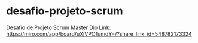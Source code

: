 # desafio-projeto-scrum
Desafio de Projeto Scrum Master Dio
Link:
https://miro.com/app/board/uXjVPO1umdY=/?share_link_id=548782173324
